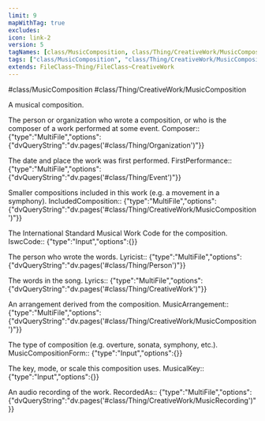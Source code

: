 ```yaml
---
limit: 9
mapWithTag: true
excludes:
icon: link-2
version: 5
tagNames: [class/MusicComposition, class/Thing/CreativeWork/MusicComposition, schema-org/MusicComposition]
tags: ["class/MusicComposition", "class/Thing/CreativeWork/MusicComposition"]
extends: FileClass~Thing/FileClass~CreativeWork
---
```


#class/MusicComposition
#class/Thing/CreativeWork/MusicComposition


A musical composition.


The person or organization who wrote a composition, or who is the composer of a work performed at some event.
Composer:: {"type":"MultiFile","options":{"dvQueryString":"dv.pages('#class/Thing/Organization')"}}

The date and place the work was first performed.
FirstPerformance:: {"type":"MultiFile","options":{"dvQueryString":"dv.pages('#class/Thing/Event')"}}

Smaller compositions included in this work (e.g. a movement in a symphony).
IncludedComposition:: {"type":"MultiFile","options":{"dvQueryString":"dv.pages('#class/Thing/CreativeWork/MusicComposition')"}}

The International Standard Musical Work Code for the composition.
IswcCode:: {"type":"Input","options":{}}

The person who wrote the words.
Lyricist:: {"type":"MultiFile","options":{"dvQueryString":"dv.pages('#class/Thing/Person')"}}

The words in the song.
Lyrics:: {"type":"MultiFile","options":{"dvQueryString":"dv.pages('#class/Thing/CreativeWork')"}}

An arrangement derived from the composition.
MusicArrangement:: {"type":"MultiFile","options":{"dvQueryString":"dv.pages('#class/Thing/CreativeWork/MusicComposition')"}}

The type of composition (e.g. overture, sonata, symphony, etc.).
MusicCompositionForm:: {"type":"Input","options":{}}

The key, mode, or scale this composition uses.
MusicalKey:: {"type":"Input","options":{}}

An audio recording of the work.
RecordedAs:: {"type":"MultiFile","options":{"dvQueryString":"dv.pages('#class/Thing/CreativeWork/MusicRecording')"}}
